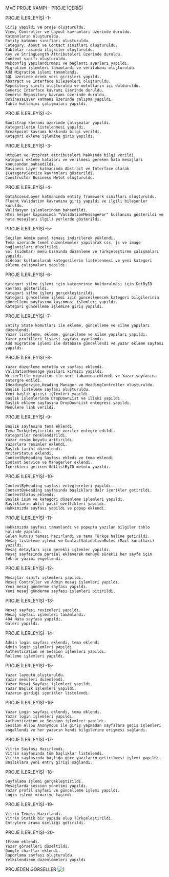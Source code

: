 MVC PROJE KAMPI - PROJE İÇERİĞİ

PROJE İLERLEYİŞİ -1-

    Giriş yapıldı ve proje oluşturuldu.
    View, Controller ve Layout kavramları üzerinde duruldu.
    Katmanların oluşturuldu.
    Entity katmanı sınıfları oluşturuldu.
    Category, About ve Contact sınıfları oluşturuldu.
    Tablolar rasında ilişkiler oluşturuldu.
    Key ve StringLength Attributeleri üzerinde duruldu.
    Context sınıfı oluşturuldu.
    Webconfig yapılandırması ve bağlantı ayarları yapıldı.
    Migration işlemleri tamamlandı ve veritabanı oluşturuldu.
    Add Migration işlemi tamamlandı.
    SQL üzerinde örnek veri girişleri yapıldı.
    Abstract ve Interface bileşenleri oluşturuldu.
    Repository sınıfı oluşturuldu ve metotların içi dolduruldu.
    Generic Interface kavramı üzerinde duruldu.
    Generic Repository kavramı üzerinde duruldu.
    BusinessLayer katmanı üzerinde çalışma yapıldı.
    Tablo kullanımı çalışmaları yapıldı.

PROJE İLERLEYİŞİ -2-

    Bootstrap kavramı üzerinde çalışmalar yapıldı.
    Kategorilerin listelenmesi yapıldı.
    Breakpoint kavramı hakkında bilgi verildi.
    Kategori ekleme işlemine giriş yapıldı.

PROJE İLERLEYİŞİ -3-

    HttpGet ve HttpPost attributeleri hakkında bilgi verildi.
    Kategori ekleme hataları ve verilmesi gereken hata mesajları konusundan bahsedildi.
    Business Layer katmanında Abstract ve Interface olarak ICategoryService kavramları gösterildi.
    Constructor Business Metot oluşturuldu.

PROJE İLERLEYİŞİ -4-

    DataAccessLayer katmanında entity framework sınıfları oluşturuldu.
    Fluent Validation kavramına giriş yapıldı ve ilgili bileşenler kuruldu.
    Validasyon işlemlerinden bahsedildi.
    Html helper kapsamında "ValidationMessageFor" kullanımı gösterildi ve hata mesajları ilgili yerlerde gösterildi.

PROJE İLERLEYİŞİ -5-

    Seçilen Admin panel teması indirilerek yüklendi.
    Tema üzerinde temel düzenlemeler yapılarak css, js ve image bağlantıları düzeltildi.
    Sol (sidebar) menü kısmında düzenleme ve Türkçeleştirme çalışmaları yapıldı.
    Sidebar kullanılarak kategorilerin listelenmesi ve yeni kategori ekleme çalışmaları yapıldı.

PROJE İLERLEYİŞİ -6-

    Kategori silme işlemi için kategorinin buldurulması için GetByID kavramı gösterildi.
    Kategori silme işlemi gerçekleştirildi.
    Kategori güncelleme işlemi için güncellenecek kategori bilgilerinin güncelleme sayfasına taşınması işlemleri yapıldı.
    Kategori güncelleme işlemine giriş yapıldı.

PROJE İLERLEYİŞİ -7-

    Entity State komutları ile ekleme, güncelleme ve silme yapıları düzenlendi.
    Yazar listeleme, ekleme, güncelleme ve silme yapıları yapıldı.
    Yazar profilleri listesi sayfası ayarlandı.
    Add migration işlemi ile database güncellendi ve yazar ekleme sayfası yapıldı.

PROJE İLERLEYİŞİ -8-

    Yazar düzenleme metotdu ve sayfası eklendi.
    ValidationMessage yazıları kırmızı yapıldı.
    WriterTitle migration ile veri tabanına eklendi ve Yazar sayfasına entergre edildi.
    IHeadingService,Heading Manager ve HeadingController oluşturuldu.
    Başlık listeleme sayfası oluşturuldu.
    Yeni başlık girişi işlemleri yapıldı.
    Başlık işlemlerinde DropDownList ve ilişki yapıldı.
    Başlık ekleme sayfasına DropDownList entegresi yapıldı.
    Menülere link verildi.

PROJE İLERLEYİŞİ -9-

    Başlık sayfasına tema eklendi.
    Tema Türkçeleştirildi ve veriler entegre edildi.
    Kategoriler renklendirildi.
    Yazar resim boyutu arttırıldı.
    Yazarlara resimler eklendi.
    Başlık tarihi düzenlendi.
    WriterStatus eklendi.
    ContentByHeading Sayfası ekledi ve tema eklendi
    Content Service ve Managerler eklendi.
    İçerikleri getiren GetListByID metotu yazıldı.

PROJE İLERLEYİŞİ -10-

    ContentByHeading sayfası enteglereleri yapıldı.
    ContentByHeading sayfasında başlıklara dair içerikler getirildi.
    ContentStatus eklendi.
    Başlık isim ve kategori düzenleme işlemleri yapıldı.
    Başlıkların aktif pasif özellikleri yapıldı.
    Hakkımızda sayfası yapıldı ve popup eklendi.

PROJE İLERLEYİŞİ -11-

    Hakkımızda sayfası tamamlandı ve popupta yazılan bilgiler tablo halinde yapıldı.
    Gelen kutusu teması hazırlandı ve tema Türkçe haline getirildi.
    Mesaj listeleme işlemi ve ContactValidationRules (Mail kuralları) yazıldı.
    Mesaj detayları için gerekli işlemler yapıldı.
    Mesaj sayfasında partial eklenerek menüyü sürekli her sayfa için tekrar yazımı engellendi.

PROJE İLERLEYİŞİ -12-

    Mesajlar sınıfı işlemleri yapıldı.
    Mesaj Controller ve Admin mesaj işlemleri yapıldı.
    Yeni mesaj gönderme sayfası yapıldı.
    Yeni mesaj gönderme sayfası işlemleri bitirildi.

PROJE İLERLEYİŞİ -13-

    Mesaj sayfası revizeleri yapıldı.
    Mesaj sayfası işlemleri tamamlandı.
    404 Hata sayfasu yapıldı.
    Galeri yapıldı.

PROJE İLERLEYİŞİ -14-

    Admin login sayfası eklendi, tema eklendi
    Admin login işlemleri yapıldı.
    Authentication ve Session işlemleri yapıldı.
    Rolleme işlemleri yapıldı.

PROJE İLERLEYİŞİ -15-

    Yazar layoutu oluşturuldu.
    Yazar menüleri düzenlendi.
    Yazar Mesaj Sayfası işlemleri yapıldı.
    Yazar Başlık işlemleri yapıldı.
    Yazarın girdiği içerikler listelendi.

PROJE İLERLEYİŞİ -16-

    Yazar Login sayfası eklendi, tema eklendi.
    Yazar login işlemleri yapıldı.
    Authentication ve Session işlemleri yapıldı.
    Session Allow Anonymous ile giriş yapmadan sayfalara geçiş işlemleri engellendi ve her yazarın kendi bilgilerine erişmesi sağlandı.

PROJE İLERLEYİŞİ -17-

    Vitrin Sayfası Hazırlandı.
    Vitrin sayfasında tüm başlıklar listelendi.
    Vitrin sayfasında başlığa göre yazıların getirilmesi işlemi yapıldı.
    Başlıklara yeni entry girişi sağlandı.

PROJE İLERLEYİŞİ -18-

    Sayfalama işlemi gerçekleştirildi.
    Mesajlarda session yönetimi yapıldı.
    Yazar profil sayfası ve güncelleme işlemi yapıldı.
    Login işlemi mimariye taşındı.

PROJE İLERLEYİŞİ -19-

    Vitrin Teması Hazırlandı.
    Vitrin Statik bir yapıda olup Türkçeleştirildi.
    Entrylere arama özelliği getirildi.

PROJE İLERLEYİŞİ -20-

    IFrame eklendi.
    Yazar görselleri düzeltildi.
    Google chartlar eklendi.
    Raporlama sayfası oluşturuldu.
    Yetkilendirme düzenlemeleri yapıldı

PROJEDEN GÖRSELLER
![1](https://github.com/EbruKurkcu/Asp.Net-MvcProjeKampi/assets/81236471/62eabc3d-aee8-412b-9e7a-0d43eda9917e)


